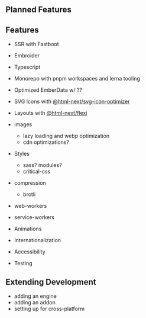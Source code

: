 ## Planned Features

## Features

- SSR with Fastboot
- Embroider
- Typescript
- Monorepo with pnpm workspaces and lerna tooling
- Optimized EmberData w/ ??
- SVG Icons with [@html-next/svg-icon-optimizer](https://github.com/html-next/svg-icon-optimizer)
- Layouts with [@html-next/flexi](https://github.com/html-next/flexi)

- images
  - lazy loading and webp optimization
  - cdn optimizations?
- Styles
  - sass? modules?
  - critical-css
- compression
  - brotli
- web-workers
- service-workers
- Animations
- Internationalization
- Accessibility
- Testing

## Extending Development

- adding an engine
- adding an addon
- setting up for cross-platform
